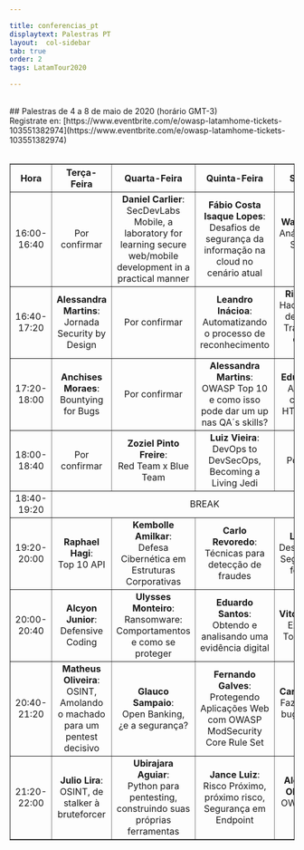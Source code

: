 ```yaml
---

title: conferencias_pt
displaytext: Palestras PT
layout:  col-sidebar
tab: true
order: 2
tags: LatamTour2020

---
```


<br>
## Palestras de 4 a 8 de maio de 2020 (horário GMT-3)
<br>
Registrate en: [https://www.eventbrite.com/e/owasp-latamhome-tickets-103551382974](https://www.eventbrite.com/e/owasp-latamhome-tickets-103551382974)
<br><br>
<table width="100%" border="1" style="text-align:center;">
  <tr>
    <th width="12%">Hora</th>
    <th width="22%">Terça-Feira</th>
    <th width="22%">Quarta-Feira</th>
    <th width="22%">Quinta-Feira</th>
    <th width="22%">Sexta-Feira</th>
  </tr>
  <tr>
    <td>16:00-16:40</td>
    <td>Por confirmar</td>
    <td><b>Daniel Carlier</b>:<br>SecDevLabs Mobile, a laboratory for learning secure web/mobile development in a practical manner</td>
    <td><b>Fábio Costa Isaque Lopes</b>:<br>Desafios de segurança da informação na cloud no cenário atual</td>
    <td><b>Wagner Morais</b>:<br>Análise de Redes Sociais com OSINT</td>
  </tr>
<tr>
    <td>16:40-17:20</td>
    <td><b>Alessandra Martins</b>:<br>Jornada Security by Design</td>
    <td>Por confirmar</td>
    <td><b>Leandro Inácioa</b>:<br>Automatizando o processo de reconhecimento</td>
    <td><b>Ricardo Supo</b>:<br>Hacking nos dias de COVID-19, Transformação digital sem controles</td>
  </tr>
<tr>
    <td>17:20-18:00</td>
    <td><b>Anchises Moraes</b>:<br>Bountying for Bugs</td>
    <td>Por confirmar</td>
    <td><b>Alessandra Martins</b>:<br>OWASP Top 10 e como isso pode dar um up nas QA´s skills?</td>
    <td><b>Eduardo Müller</b>:<br>Abusando de conversores HTML para PDF</td>
  </tr>
<tr>
    <td>18:00-18:40</td>
    <td>Por confirmar</td>
    <td><b>Zoziel Pinto Freire</b>:<br>Red Team x Blue Team</td>
    <td><b>Luiz Vieira</b>:<br>DevOps to DevSecOps, Becoming a Living Jedi</td>
    <td>Por confirmar</td>
  </tr>
<tr>
    <td>18:40-19:20</td>
    <td colspan="4">BREAK</td>
  </tr>
<tr>
    <td>19:20-20:00</td>
    <td><b>Raphael Hagi</b>:<br>Top 10 API</td>
    <td><b>Kembolle Amilkar</b>:<br>Defesa Cibernética em Estruturas Corporativas</td>
    <td><b>Carlo Revoredo</b>:<br>Técnicas para detecção de fraudes</td>
    <td><b>Luis Araujo</b>:<br>Desenvolvimento Seguro além das ferramentas</td>
  </tr>
<tr>
    <td>20:00-20:40</td>
    <td><b>Alcyon Junior</b>:<br>Defensive Coding</td>
    <td><b>Ulysses Monteiro</b>:<br>Ransomware: Comportamentos e como se proteger</td>
    <td><b>Eduardo Santos</b>:<br>Obtendo e analisando uma evidência digital</td>
    <td><b>Vitor Fernandes</b>:<br>Explorando o Top 10 OWASP</td>
  </tr>
<tr>
    <td>20:40-21:20</td>
    <td><b>Matheus Oliveira</b>:<br>OSINT,  Amolando o machado para um pentest decisivo</td>
    <td><b>Glauco Sampaio</b>:<br>Open Banking, ¿e a segurança?</td>
    <td><b>Fernando Galves</b>:<br>Protegendo Aplicações Web com OWASP ModSecurity Core Rule Set</td>
    <td><b>Carlos Santiago</b>:<br>Fazendo 35k em bug bounty com OSINT</td>
  </tr>
<tr>
    <td>21:20-22:00</td>
    <td><b>Julio Lira</b>:<br>OSINT, de stalker à bruteforcer</td>
    <td><b>Ubirajara Aguiar</b>:<br>Python para pentesting, construindo suas próprias ferramentas</td>
    <td><b>Jance Luiz</b>:<br>Risco Próximo, próximo risco, Segurança em Endpoint</td>
    <td><b>Alessandro de Oliveira Faria</b>:<br>OWASP Top Ten Mobile</td>
  </tr>
</table>
